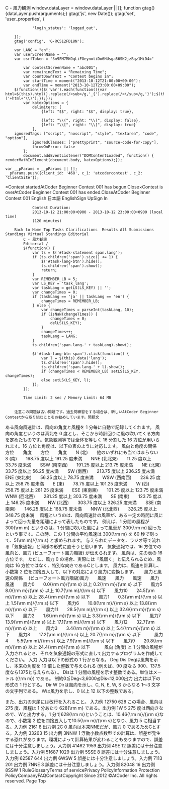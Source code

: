 C - 風力観測
		window.dataLayer = window.dataLayer || [];
		function gtag(){dataLayer.push(arguments);}
		gtag('js', new Date());
		gtag('set', 'user_properties', {
			
				'login_status': 'logged_out',
			
		});
		gtag('config', 'G-RC512FD18N');
	
		var LANG = "en";
		var userScreenName = "";
		var csrfToken = "3m9FM7MKOqLiFOeynotiDo6HUsga56SK2jzBqz1MiD4="
	
			var contestScreenName = "abc001";
			var remainingText = "Remaining Time";
			var countDownText = "Contest begins in";
			var startTime = moment("2013-10-12T21:00:00+09:00");
			var endTime = moment("2013-10-12T23:00:00+09:00");
		$(function(){$('var').each(function(){var html=$(this).html().replace(/<sub>/g,'_{').replace(/<\/sub>/g,'}');$(this).html('\\('+html+'\\)');});});
			var katexOptions = {
				delimiters: [
					{left: "$$", right: "$$", display: true},
					
					{left: "\\(", right: "\\)", display: false},
					{left: "\\[", right: "\\]", display: true}
				],
      	ignoredTags: ["script", "noscript", "style", "textarea", "code", "option"],
				ignoredClasses: ["prettyprint", "source-code-for-copy"],
				throwOnError: false
			};
			document.addEventListener("DOMContentLoaded", function() { renderMathInElement(document.body, katexOptions);});
		
	var __pParams = __pParams || [];
	__pParams.push({client_id: '468', c_1: 'atcodercontest', c_2: 'ClientSite'});
×Contest startedAtCoder Beginner Contest 001 has begun.Close×Contest is overAtCoder Beginner Contest 001 has ended.CloseAtCoder Beginner Contest 001 English  日本語 EnglishSign UpSign In
			
				Contest Duration:
				2013-10-12 21:00:00+0900 - 2013-10-12 23:00:00+0900 (local time)
				(120 minutes)
			
		Back to Home Top Tasks Clarifications  Results All Submissions Standings Virtual Standings Editorial
			C - 風力観測
			Editorial / 
			$(function() {
				var ts = $('#task-statement span.lang');
				if (ts.children('span').size() <= 1) {
					$('#task-lang-btn').hide();
					ts.children('span').show();
					return;
				}
				var REMEMBER_LB = 5;
				var LS_KEY = 'task_lang';
				var taskLang = getLS(LS_KEY) || '';
				var changeTimes = 0;
				if (taskLang == 'ja' || taskLang == 'en') {
					changeTimes = REMEMBER_LB;
				} else {
					var changeTimes = parseInt(taskLang, 10);
					if (isNaN(changeTimes)) {
						changeTimes = 0;
						delLS(LS_KEY);
					}
					changeTimes++;
					taskLang = LANG;
				}
				ts.children('span.lang-' + taskLang).show();

				$('#task-lang-btn span').click(function() {
					var l = $(this).data('lang');
					ts.children('span').hide();
					ts.children('span.lang-' + l).show();
					if (changeTimes < REMEMBER_LB) setLS(LS_KEY, changeTimes);
					else setLS(LS_KEY, l);
				});
			});
		
			Time Limit: 2 sec / Memory Limit: 64 MB
			
			
		注意この問題は古い問題です。過去問練習をする場合は、新しいAtCoder Beginner Contestから取り組むことをお勧めしています。問題文
ある風向風速計は、風向の角度と風程を 1 分毎に自動で記録してくれます。
風向の角度というのは真北を 0 度とし、そこから時計回りに風の吹いてくる方向を定めたものです。気象観測等では全体を等しく 16 分割した 16 方位が用いられます。16 方位と角度は、以下の表のように対応します。 風向と角度の関係　方位　　角度　　方位　　角度　　N (北)　　他のいずれにも当てはまらない　　S (南)　　168.75 度以上 191.25 度未満　　NNE (北北東)　　11.25 度以上 33.75 度未満　　SSW (南南西)　　191.25 度以上 213.75 度未満　　NE (北東)　　33.75 度以上 56.25 度未満　　SW (南西)　　213.75 度以上 236.25 度未満　　ENE (東北東)　　56.25 度以上 78.75 度未満　　WSW (西南西)　　236.25 度以上 258.75 度未満　　E (東)　　78.75 度以上 101.25 度未満　　W (西)　　258.75 度以上 281.25 度未満　　ESE (東南東)　　101.25 度以上 123.75 度未満　　WNW (西北西)　　281.25 度以上 303.75 度未満　　SE (南東)　　123.75 度以上 146.25 度未満　　NW (北西)　　303.75 度以上 326.25 度未満　　SSE (南南東)　　146.25 度以上 168.75 度未満　　NNW (北北西)　　326.25 度以上 348.75 度未満　
風程というのは、風向風速計の風車が、ある一定の時間に風によって回った量を距離によって表したものです。
例えば、1 分間の風程が 300{\rm m} というのは、1 分間に吹いた風によって風車が 300{\rm m} 回ったという事です。この時、この 1 分間の平均風速は 300{\rm m} を 60 秒で割って、5{\rm m}/{\rm s} と求められます。
与えられたデータを、ラジオ等で流れる「気象通報」と同様の形式に直そうと思います。
気象通報では、16 方位での風向と、風力 (ビューフォート風力階級) が伝えられます。
風向は、先の表の 16 方位です。
ただし、風力 0 の場合、実際には「風弱く」と伝えられるため、風向は 16 方位ではなく、特別な向きであるCとします。
風力は、風速を計算し、小数第 2 位を四捨五入して、以下の対応により風力に変換します。
　
 風力と風速の関係 　(ビューフォート風力階級)風力　　風速　　風力　　風速　　風力　　風速　　風力0　　0.0{\rm m}/{\rm s} 以上 0.2{\rm m}/{\rm s} 以下　　風力5　　8.0{\rm m}/{\rm s} 以上 10.7{\rm m}/{\rm s} 以下　　風力10　　24.5{\rm m}/{\rm s} 以上 28.4{\rm m}/{\rm s} 以下　　風力1　　0.3{\rm m}/{\rm s} 以上 1.5{\rm m}/{\rm s} 以下　　風力6　　10.8{\rm m}/{\rm s} 以上 13.8{\rm m}/{\rm s} 以下　　風力11　　28.5{\rm m}/{\rm s} 以上 32.6{\rm m}/{\rm s} 以下　　風力2　　1.6{\rm m}/{\rm s} 以上 3.3{\rm m}/{\rm s} 以下　　風力7　　13.9{\rm m}/{\rm s} 以上 17.1{\rm m}/{\rm s} 以下　　風力12　　32.7{\rm m}/{\rm s} 以上　　風力3　　3.4{\rm m}/{\rm s} 以上 5.4{\rm m}/{\rm s} 以下　　風力8　　17.2{\rm m}/{\rm s} 以上 20.7{\rm m}/{\rm s} 以下　　　風力4　　5.5{\rm m}/{\rm s} 以上 7.9{\rm m}/{\rm s} 以下　　風力9　　20.8{\rm m}/{\rm s} 以上 24.4{\rm m}/{\rm s} 以下　　　
風向 (角度) と 1 分間の風程が入力されるとき、それを気象通報の形式に直して出力するプログラムを作成してください。
入力
入力は以下の形式の 1 行からなる。
Deg Dis
Degは風向を示し、本来の角度を 10 倍した整数で与えられる (例えば、90 度なら 900、137.5 度なら1375と与えられる) 。
Disは 1 分間の風程を示す整数である。単位はメートル ({\rm m}) である。
制約0≦Deg<3,6000≦Dis<12,000出力
出力は以下の形式の 1 行とする。
Dir W
Dirは風向を示し、C, N, E, W, S からなる 1〜3 文字の文字列である。
Wは風力を示し、0 以上 12 以下の整数である。

また、出力の末尾には改行を入れること。
入力例 12750 628
この場合、風向は 275 度、風程は 1 分あたり 628{\rm m} である。出力例 1W 5
275 度は西向きなので、Wと出力する。1 分で628{\rm m}ということは、10.46{\rm m}/{\rm s}なので、小数第 2 位を四捨五入して10.5{\rm m}/{\rm s}となり、風力 5 に相当する。入力例 2161 8
出力例 2C 0
風向は本来NNEだが、風力 0 であるためCとする。入力例 33263 15
出力例 3NNW 1
浮動小数点数型での計算は、誤差が発生する恐れがあります。環境によって計算結果が変わることもありますので、誤差には十分注意しましょう。入力例 41462 1959
出力例 4SE 12
誤差には十分注意しましょう。入力例 51687 1029
出力例 5SSE 8
誤差には十分注意しましょう。入力例 62587 644
出力例 6WSW 5
誤差には十分注意しましょう。入力例 7113 201
出力例 7NNE 3
誤差には十分注意しましょう。入力例 82048 16
出力例 8SSW 1
RuleGlossaryTerms of servicePrivacy PolicyInformation Protection PolicyCompanyFAQContactCopyright Since 2012 ©AtCoder Inc. All rights reserved. Page Top